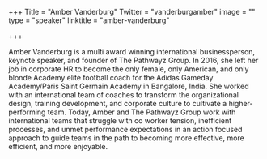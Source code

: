 +++
Title = "Amber Vanderburg"
Twitter = "vanderburgamber"
image = ""
type = "speaker"
linktitle = "amber-vanderburg"

+++

Amber Vanderburg is a multi award winning international businessperson, keynote speaker, and founder of The Pathwayz Group. In 2016, she left her job in corporate HR to become the only female, only American, and only blonde Academy elite football coach for the Adidas Gameday Academy/Paris Saint Germain Academy in Bangalore, India. She worked with an international team of coaches to transform the organizational design, training development, and corporate culture to cultivate a higher-performing team. Today, Amber and The Pathwayz Group work with international teams that struggle with co worker tension, inefficient processes, and unmet performance expectations in an action focused approach to guide teams in the path to becoming more effective, more efficient, and more enjoyable.
